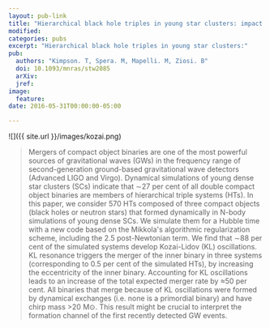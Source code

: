 ```yaml
---
layout: pub-link
title: "Hierarchical black hole triples in young star clusters: impact of Kozai-Lidov resonance on mergers"
modified:
categories: pubs
excerpt: "Hierarchical black hole triples in young star clusters:"
pub:
  authors: "Kimpson. T, Spera. M, Mapelli. M, Ziosi. B"
  doi: 10.1093/mnras/stw2085
  arXiv: 
  jref:
image:
  feature:
date: 2016-05-31T00:00:00-05:00

---
```



![]({{ site.url }}/images/kozai.png)

>Mergers of compact object binaries are one of the most powerful sources of gravitational waves (GWs) in the frequency range of second-generation ground-based gravitational wave detectors (Advanced LIGO and Virgo). Dynamical simulations of young dense star clusters (SCs) indicate that ∼27 per cent of all double compact object binaries are members of hierarchical triple systems (HTs). In this paper, we consider 570 HTs composed of three compact objects (black holes or neutron stars) that formed dynamically in N-body simulations of young dense SCs. We simulate them for a Hubble time with a new code based on the Mikkola's algorithmic regularization scheme, including the 2.5 post-Newtonian term. We find that ∼88 per cent of the simulated systems develop Kozai-Lidov (KL) oscillations. KL resonance triggers the merger of the inner binary in three systems (corresponding to 0.5 per cent of the simulated HTs), by increasing the eccentricity of the inner binary. Accounting for KL oscillations leads to an increase of the total expected merger rate by ≈50 per cent. All binaries that merge because of KL oscillations were formed by dynamical exchanges (i.e. none is a primordial binary) and have chirp mass >20 M⊙. This result might be crucial to interpret the formation channel of the first recently detected GW events.


